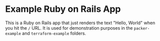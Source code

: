 # Example Ruby on Rails App

This is a Ruby on Rails app that just renders the text "Hello, World" when you hit the `/` URL. It is used for
demonstration purposes in the `packer-example` and `terraform-example` folders.